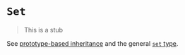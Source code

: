 # `Set`

> This is a stub

See [prototype-based inheritance][concept-prototype-inheritance] and the general [`set` type][type-set].

[concept-prototype-inheritance]: ../info/prototype_inheritance.md
[type-set]: /reference/types/set.md
